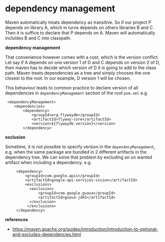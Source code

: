# dependency management

Maven automatically treats dependency as transitive. So if our project P depends on library A, which in turns depends 
on others libraries B and C. Then it is suffice to declare that P depends on A. Maven will automatically incluldes B and C 
into classpath.

**dependency management**

That convenience however comes with a cost, which is the version conflict. Let say if A depends on one version 1 of D and C 
depends on version 2 of D, then maven has to decide which version of D it is going to add to the class path. Maven treats
dependencies as a tree and simply chooses the one closest to the root. In our example, D version 1 will be chosen. 

This behaviour leads to common practice to declare version of all dependencies in `dependencyManagement` section of 
the root `pom.xml`  e.g.

     <dependencyManagement>
        <dependencies>
            <dependency>
                <groupId>org.flywaydb</groupId>
                <artifactId>flyway-core</artifactId>
                <version>${flywaydb.version}</version>
            </dependency>

**exclusion**

Sometime, it is not possible to specify version in the `dependecyManagement`, e.g. when the same package are bundled in 2 different artifacts in the dependency tree. We can solve that problem by excluding an un wanted artifact when including a dependency. e.g.

         <dependency>
             <groupId>com.google.apis</groupId>
             <artifactId>google-api-services-vision</artifactId>
             <exclusions>
               <exclusion>
                   <groupId>com.google.guava</groupId>
                   <artifactId>guava-jdk5</artifactId>
               </exclusion>
              </exclusions>
         </dependency>

**references**

* https://maven.apache.org/guides/introduction/introduction-to-optional-and-excludes-dependencies.html

